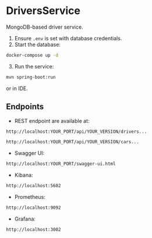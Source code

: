 # DriversService
MongoDB-based driver service.

1. Ensure `.env` is set with database credentials.
2. Start the database:
```bash
docker-compose up -d
```
3. Run the service:
```bash
mvn spring-boot:run
```
   or in IDE.
## Endpoints

- REST endpoint are available at:
```bash
http://localhost:YOUR_PORT/api/YOUR_VERSION/drivers...
```
```bash
http://localhost:YOUR_PORT/api/YOUR_VERSION/cars...
```
- Swagger UI:
```bash
http://localhost:YOUR_PORT/swagger-ui.html
```
- Kibana:
```bash
http://localhost:5602
```
- Prometheus:
```bash
http://localhost:9092
```
- Grafana:
```bash
http://localhost:3002
```